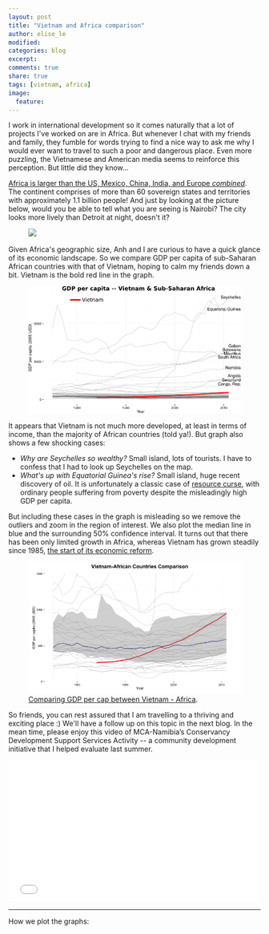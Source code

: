 ```yaml
---
layout: post
title: "Vietnam and Africa comparison"
author: elise_le
modified:
categories: blog
excerpt:
comments: true
share: true
tags: [vietnam, africa]
image:
  feature:
---
```

I work in international development so it comes naturally that a lot of projects I've worked on are in Africa. But whenever I chat with my friends and family, they fumble for words trying to find a nice way to ask me why I would ever want to travel to such a poor and dangerous place. Even more puzzling, the Vietnamese and American media seems to reinforce this perception. But little did they know...

[Africa is larger than the US, Mexico, China, India, and Europe *combined*](http://www.economist.com/blogs/dailychart/2010/11/cartography). The continent comprises of more than 60 sovereign states and territories with approximately 1.1 billion people! And just by looking at the picture below, would you be able to tell what you are seeing is Nairobi? The city looks more lively than Detroit at night, doesn't it?

<figure>
	<img src="https://mannisingh.files.wordpress.com/2012/08/hdr-copy.jpg">
</figure>

Given Africa's geographic size, Anh and I are curious to have a quick glance of its economic landscape. So we compare GDP per capita of sub-Saharan African countries with that of Vietnam, hoping to calm my friends down a bit. Vietnam is the bold red line in the graph.

<figure>
	<img src="/images/vietnam_africa_full.png" alt="vietnam_africa_full">
</figure>

It appears that Vietnam is not much more developed, at least in terms of income, than the majority of African countries (told ya!). But graph also shows a few shocking cases:

- *Why are Seychelles so wealthy?* Small island, lots of tourists. I have to confess that I had to look up Seychelles on the map. 
- *What's up with Equatorial Guinea's rise?* Small island, huge recent discovery of oil. It is unfortunately a classic case of [resource curse](http://www.bbc.com/news/world-africa-13317174), with ordinary people suffering from poverty despite the misleadingly high GDP per capita.

But including these cases in the graph is misleading so we remove the outliers and zoom in the region of interest. We also plot the median line in blue and the surrounding 50% confidence interval. It turns out that there has been only limited growth in Africa, whereas Vietnam has grown steadily since 1985, [the start of its economic reform](http://www.vietnam-logistics.com/2012/05/vietnam-s-logistics-industry.html). 

<figure>
	<img src="/images/vietnam_africa_comparison.png" alt="vietnam_africa_comparison">
	<figcaption><a href="/images/vietnam_africa_comparison.png" title="Comparing GDP per cap between Vietnam - Africa">Comparing GDP per cap between Vietnam - Africa</a>.</figcaption>
</figure>

So friends, you can rest assured that I am travelling to a thriving and exciting place :) We'll have a follow up on this topic in the next blog. In the mean time, please enjoy this video of MCA-Namibia’s Conservancy Development Support Services Activity -- a community development initiative that I helped evaluate last summer.

<iframe src="//player.vimeo.com/video/99862855?title=0&amp;byline=0" width="500" height="281" frameborder="0"> </iframe>

---
How we plot the graphs:
<script src="http://gist-it.appspot.com/github.com/paint-by-number/visualization-code/blob/master/vietnam_africa.R"></script>
